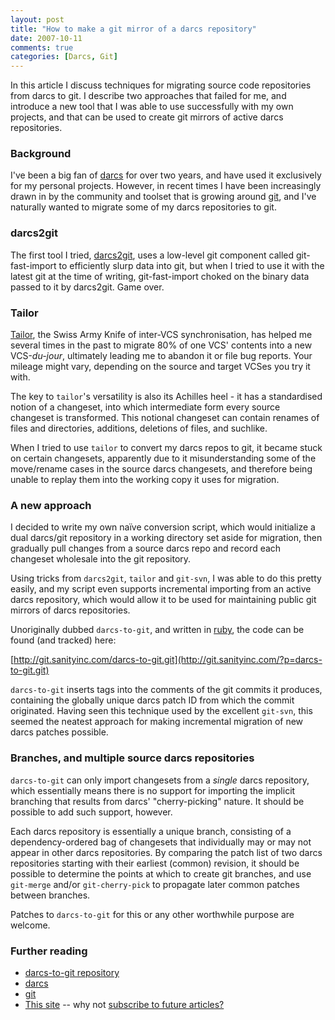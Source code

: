 ```yaml
---
layout: post
title: "How to make a git mirror of a darcs repository"
date: 2007-10-11
comments: true
categories: [Darcs, Git]
---
```


In this article I discuss techniques for migrating source code repositories from darcs to git.  I describe two approaches that failed for me, and introduce a new tool that I was able to use successfully with my own projects, and that can be used to create git mirrors of active darcs repositories.

<!-- more -->

### Background

I've been a big fan of [darcs](http://darcs.net) for over two years,
and have used it exclusively for my personal projects. However, in
recent times I have been increasingly drawn in by the community and
toolset that is growing around [git](http://git.or.cz/), and I've
naturally wanted to migrate some of my darcs repositories to git.

### darcs2git

The first tool I tried,
[darcs2git](http://repo.or.cz/w/darcs2git.git), uses a low-level git
component called git-fast-import to efficiently slurp data into git,
but when I tried to use it with the latest git at the time of writing,
git-fast-import choked on the binary data passed to it by
darcs2git. Game over.

### Tailor

[Tailor](http://progetti.arstecnica.it/tailor/), the Swiss Army Knife
of inter-VCS synchronisation, has helped me several times in the past
to migrate 80% of one VCS' contents into a new VCS-*du-jour*,
ultimately leading me to abandon it or file bug reports. Your mileage
might vary, depending on the source and target VCSes you try it with.

The key to `tailor`'s versatility is also its Achilles heel - it has a
standardised notion of a changeset, into which intermediate form every
source changeset is transformed. This notional changeset can contain
renames of files and directories, additions, deletions of files, and
suchlike.

When I tried to use `tailor` to convert my darcs repos to git, it became
stuck on certain changesets, apparently due to it misunderstanding some
of the move/rename cases in the source darcs changesets, and therefore
being unable to replay them into the working copy it uses for migration.

### A new approach

I decided to write my own naïve conversion script, which would
initialize a dual darcs/git repository in a working directory set aside
for migration, then gradually pull changes from a source darcs repo and
record each changeset wholesale into the git repository.

Using tricks from `darcs2git`, `tailor` and `git-svn`, I was able to do this
pretty easily, and my script even supports incremental importing from an
active darcs repository, which would allow it to be used for maintaining
public git mirrors of darcs repositories.

Unoriginally dubbed `darcs-to-git`, and written in
[ruby](http://www.ruby-lang.org/en/), the code can be found (and
tracked) here:

[http://git.sanityinc.com/darcs-to-git.git](http://git.sanityinc.com/?p=darcs-to-git.git)

`darcs-to-git` inserts tags into the comments of the git commits it
produces, containing the globally unique darcs patch ID from which the
commit originated. Having seen this technique used by the excellent
`git-svn`, this seemed the neatest approach for making incremental
migration of new darcs patches possible.

### Branches, and multiple source darcs repositories

`darcs-to-git` can only import changesets from a *single* darcs
repository, which essentially means there is no support for importing
the implicit branching that results from darcs' "cherry-picking" nature.
It should be possible to add such support, however.

Each darcs repository is essentially a unique branch, consisting of a
dependency-ordered bag of changesets that individually may or may not
appear in other darcs repositories. By comparing the patch list of two
darcs repositories starting with their earliest (common) revision, it
should be possible to determine the points at which to create git
branches, and use `git-merge` and/or `git-cherry-pick` to propagate later
common patches between branches.

Patches to `darcs-to-git` for this or any other worthwhile purpose are
welcome.

### Further reading

- [darcs-to-git repository](http://git.sanityinc.com/?p=darcs-to-git.git)
- [darcs](http://darcs.net/)
- [git](http://git.or.cz/)
- [This site](http://www.sanityinc.com/) -- why not
    [subscribe to future articles?](http://www.sanityinc.com/rss.xml)

